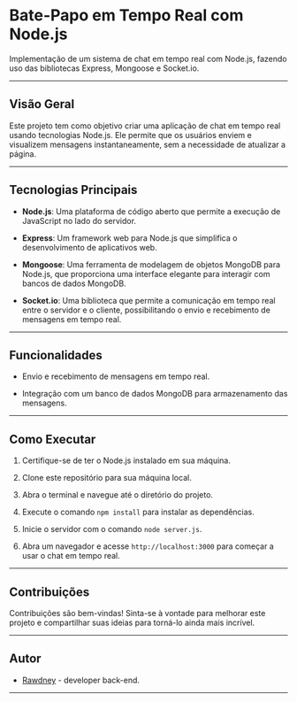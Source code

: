 # Bate-Papo em Tempo Real com Node.js

Implementação de um sistema de chat em tempo real com Node.js, fazendo uso das bibliotecas Express, Mongoose e Socket.io.

---

## Visão Geral

Este projeto tem como objetivo criar uma aplicação de chat em tempo real usando tecnologias Node.js. Ele permite que os usuários enviem e visualizem mensagens instantaneamente, sem a necessidade de atualizar a página.

---

## Tecnologias Principais

- **Node.js**: Uma plataforma de código aberto que permite a execução de JavaScript no lado do servidor.

- **Express**: Um framework web para Node.js que simplifica o desenvolvimento de aplicativos web.

- **Mongoose**: Uma ferramenta de modelagem de objetos MongoDB para Node.js, que proporciona uma interface elegante para interagir com bancos de dados MongoDB.

- **Socket.io**: Uma biblioteca que permite a comunicação em tempo real entre o servidor e o cliente, possibilitando o envio e recebimento de mensagens em tempo real.

---

## Funcionalidades

- Envio e recebimento de mensagens em tempo real.

- Integração com um banco de dados MongoDB para armazenamento das mensagens.

---

## Como Executar

1. Certifique-se de ter o Node.js instalado em sua máquina.

2. Clone este repositório para sua máquina local.

3. Abra o terminal e navegue até o diretório do projeto.

4. Execute o comando `npm install` para instalar as dependências.

5. Inicie o servidor com o comando `node server.js`.

6. Abra um navegador e acesse `http://localhost:3000` para começar a usar o chat em tempo real.

---

## Contribuições

Contribuições são bem-vindas! Sinta-se à vontade para melhorar este projeto e compartilhar suas ideias para torná-lo ainda mais incrível.

---

## Autor



- [Rawdney]([https://github.com/seu-usuario](https://github.com/RawdneyGoncalves)) - developer back-end.

---
